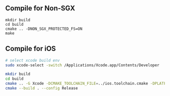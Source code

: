 
## Compile for Non-SGX
```
mkdir build
cd build
cmake .. -DNON_SGX_PROTECTED_FS=ON
make
```

## Compile for iOS

```bash
# select xcode build env
sudo xcode-select -switch /Applications/Xcode.app/Contents/Developer
```

```bash
mkdir build
cd build
cmake .. -G Xcode -DCMAKE_TOOLCHAIN_FILE=../ios.toolchain.cmake -DPLATFORM=OS64 -DNON_SGX_PROTECTED_FS=ON
cmake --build . --config Release
```
